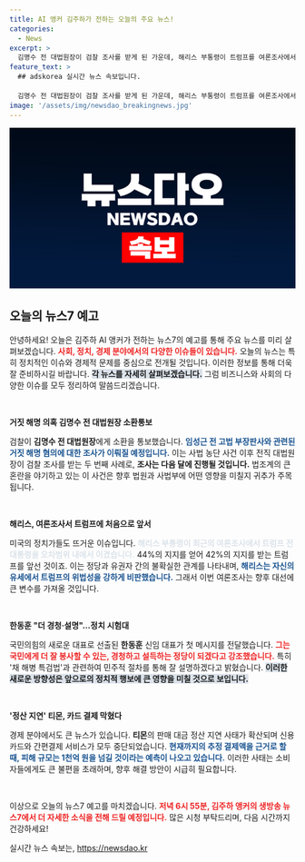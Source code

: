 ```yaml
---
title: AI 앵커 김주하가 전하는 오늘의 주요 뉴스!
categories:
  - News
excerpt: >
  김명수 전 대법원장이 검찰 조사를 받게 된 가운데, 해리스 부통령이 트럼프를 여론조사에서 앞섰으며, 티몬의 결제 정지 사태가 심각해지고 있습니다. MBN 뉴스7에서 자세한 소식 확인하세요!
feature_text: >
  ## adskorea 실시간 뉴스 속보입니다.

  김명수 전 대법원장이 검찰 조사를 받게 된 가운데, 해리스 부통령이 트럼프를 여론조사에서 앞섰으며, 티몬의 결제 정지 사태가 심각해지고 있습니다. MBN 뉴스7에서 자세한 소식 확인하세요!
image: '/assets/img/newsdao_breakingnews.jpg'
---
```


<p><img src="/assets/img/newsdao_breakingnews.jpg" alt="adskorea 속보" /></p>

<h2 data-ke-size="size26">오늘의 뉴스7 예고</h2>

<p data-ke-size="size16">안녕하세요! 오늘은 김주하 AI 앵커가 전하는 뉴스7의 예고를 통해 주요 뉴스를 미리 살펴보겠습니다. <b><span style="color: #ee2323;">사회, 정치, 경제 분야에서의 다양한 이슈들이 있습니다.</span></b> 오늘의 뉴스는 특히 정치적인 이슈와 경제적 문제를 중심으로 전개될 것입니다. 이러한 정보를 통해 더욱 잘 준비하시길 바랍니다. <b><span style="background-color: #21538527;">각 뉴스를 자세히 살펴보겠습니다.</span></b> 그럼 비즈니스와 사회의 다양한 이슈를 모두 정리하여 말씀드리겠습니다.</p>

<p data-ke-size="size16">&nbsp;</p>

<p><b>거짓 해명 의혹 김명수 전 대법원장 소환통보</b></p>

<p data-ke-size="size16">검찰이 <b>김명수 전 대법원장</b>에게 소환을 통보했습니다. <b><span style="color: #1a5490;">임성근 전 고법 부장판사와 관련된 거짓 해명 혐의에 대한 조사가 이뤄질 예정입니다.</span></b> 이는 사법 농단 사건 이후 전직 대법원장이 검찰 조사를 받는 두 번째 사례로, <b><span style="colors: #ee2323;">조사는 다음 달에 진행될 것입니다.</span></b> 법조계의 큰 혼란을 야기하고 있는 이 사건은 향후 법원과 사법부에 어떤 영향을 미칠지 귀추가 주목됩니다.</p>

<p data-ke-size="size16">&nbsp;</p>

<p><b>해리스, 여론조사서 트럼프에 처음으로 앞서</b></p>

<p data-ke-size="size16">미국의 정치가들도 뜨거운 이슈입니다. <b><span style="color: #21538527;">해리스 부통령이 최근의 여론조사에서 트럼프 전 대통령을 오차범위 내에서 이겼습니다.</span></b> 44%의 지지를 얻어 42%의 지지를 받는 트럼프를 앞선 것이죠. 이는 정당과 유권자 간의 불확실한 관계를 나타내며, <b><span style="color: #1a5490;">해리스는 자신의 유세에서 트럼프의 위법성을 강하게 비판했습니다.</span></b> 그래서 이번 여론조사는 향후 대선에 큰 변수를 가져올 것입니다.</p>

<p data-ke-size="size16">&nbsp;</p>

<p><b>한동훈 "더 경청·설명"…정치 시험대</b></p>

<p data-ke-size="size16">국민의힘의 새로운 대표로 선출된 <b>한동훈</b> 신임 대표가 첫 메시지를 전달했습니다. <b><span style="color: #ee2323;">그는 국민에게 더 잘 봉사할 수 있는, 경청하고 설득하는 정당이 되겠다고 강조했습니다.</span></b> 특히 '채 해병 특검법'과 관련하여 민주적 절차를 통해 잘 설명하겠다고 밝혔습니다. <b><span style="background-color: #21538527;">이러한 새로운 방향성은 앞으로의 정치적 행보에 큰 영향을 미칠 것으로 보입니다.</span></b></p>

<p data-ke-size="size16">&nbsp;</p>

<p><b>'정산 지연' 티몬, 카드 결제 막혔다</b></p>

<p data-ke-size="size16">경제 분야에서도 큰 뉴스가 있습니다. <b>티몬</b>의 판매 대금 정산 지연 사태가 확산되며 신용카드와 간편결제 서비스가 모두 중단되었습니다. <b><span style="color: #1a5490;">현재까지의 추정 결제액을 근거로 할 때, 피해 규모는 1천억 원을 넘길 것이라는 예측이 나오고 있습니다.</span></b> 이러한 사태는 소비자들에게도 큰 불편을 초래하며, 향후 해결 방안이 시급히 필요합니다.</p>

<p data-ke-size="size16">&nbsp;</p>

<p data-ke-size="size16">이상으로 오늘의 뉴스7 예고를 마치겠습니다. <b><span style="color: #ee2323;">저녁 6시 55분, 김주하 앵커의 생방송 뉴스7에서 더 자세한 소식을 전해 드릴 예정입니다.</span></b> 많은 시청 부탁드리며, 다음 시간까지 건강하세요!</p>
실시간 뉴스 속보는, <a href="https://newsdao.kr" rel="dofollow">https://newsdao.kr</a>



